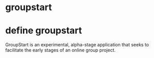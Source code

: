 # groupstart
# define groupstart
GroupStart is an experimental, alpha-stage application that seeks to facilitate the early stages of an online group project.
